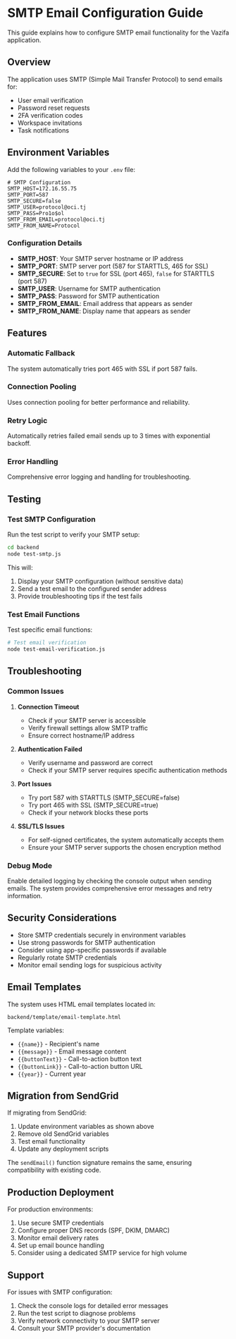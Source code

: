 # SMTP Email Configuration Guide

This guide explains how to configure SMTP email functionality for the Vazifa application.

## Overview

The application uses SMTP (Simple Mail Transfer Protocol) to send emails for:
- User email verification
- Password reset requests
- 2FA verification codes
- Workspace invitations
- Task notifications

## Environment Variables

Add the following variables to your `.env` file:

```env
# SMTP Configuration
SMTP_HOST=172.16.55.75
SMTP_PORT=587
SMTP_SECURE=false
SMTP_USER=protocol@oci.tj
SMTP_PASS=Pro1o$ol
SMTP_FROM_EMAIL=protocol@oci.tj
SMTP_FROM_NAME=Protocol
```

### Configuration Details

- **SMTP_HOST**: Your SMTP server hostname or IP address
- **SMTP_PORT**: SMTP server port (587 for STARTTLS, 465 for SSL)
- **SMTP_SECURE**: Set to `true` for SSL (port 465), `false` for STARTTLS (port 587)
- **SMTP_USER**: Username for SMTP authentication
- **SMTP_PASS**: Password for SMTP authentication
- **SMTP_FROM_EMAIL**: Email address that appears as sender
- **SMTP_FROM_NAME**: Display name that appears as sender

## Features

### Automatic Fallback
The system automatically tries port 465 with SSL if port 587 fails.

### Connection Pooling
Uses connection pooling for better performance and reliability.

### Retry Logic
Automatically retries failed email sends up to 3 times with exponential backoff.

### Error Handling
Comprehensive error logging and handling for troubleshooting.

## Testing

### Test SMTP Configuration
Run the test script to verify your SMTP setup:

```bash
cd backend
node test-smtp.js
```

This will:
1. Display your SMTP configuration (without sensitive data)
2. Send a test email to the configured sender address
3. Provide troubleshooting tips if the test fails

### Test Email Functions
Test specific email functions:

```bash
# Test email verification
node test-email-verification.js
```

## Troubleshooting

### Common Issues

1. **Connection Timeout**
   - Check if your SMTP server is accessible
   - Verify firewall settings allow SMTP traffic
   - Ensure correct hostname/IP address

2. **Authentication Failed**
   - Verify username and password are correct
   - Check if your SMTP server requires specific authentication methods

3. **Port Issues**
   - Try port 587 with STARTTLS (SMTP_SECURE=false)
   - Try port 465 with SSL (SMTP_SECURE=true)
   - Check if your network blocks these ports

4. **SSL/TLS Issues**
   - For self-signed certificates, the system automatically accepts them
   - Ensure your SMTP server supports the chosen encryption method

### Debug Mode
Enable detailed logging by checking the console output when sending emails. The system provides comprehensive error messages and retry information.

## Security Considerations

- Store SMTP credentials securely in environment variables
- Use strong passwords for SMTP authentication
- Consider using app-specific passwords if available
- Regularly rotate SMTP credentials
- Monitor email sending logs for suspicious activity

## Email Templates

The system uses HTML email templates located in:
```
backend/template/email-template.html
```

Template variables:
- `{{name}}` - Recipient's name
- `{{message}}` - Email message content
- `{{buttonText}}` - Call-to-action button text
- `{{buttonLink}}` - Call-to-action button URL
- `{{year}}` - Current year

## Migration from SendGrid

If migrating from SendGrid:
1. Update environment variables as shown above
2. Remove old SendGrid variables
3. Test email functionality
4. Update any deployment scripts

The `sendEmail()` function signature remains the same, ensuring compatibility with existing code.

## Production Deployment

For production environments:
1. Use secure SMTP credentials
2. Configure proper DNS records (SPF, DKIM, DMARC)
3. Monitor email delivery rates
4. Set up email bounce handling
5. Consider using a dedicated SMTP service for high volume

## Support

For issues with SMTP configuration:
1. Check the console logs for detailed error messages
2. Run the test script to diagnose problems
3. Verify network connectivity to your SMTP server
4. Consult your SMTP provider's documentation
